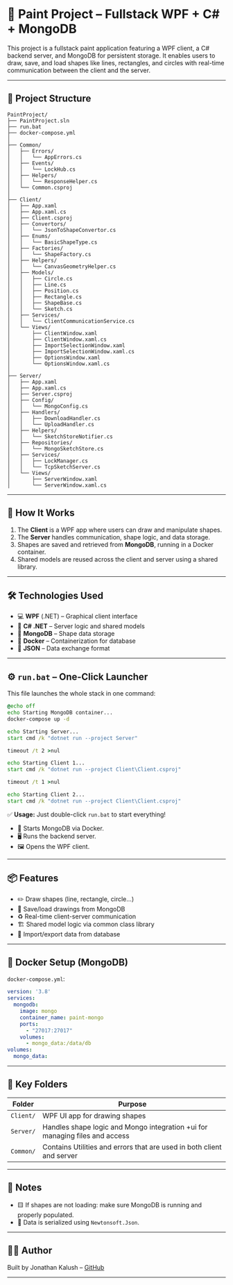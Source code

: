 ﻿# 🎨 Paint Project – Fullstack WPF + C# + MongoDB

This project is a fullstack paint application featuring a WPF client, a C# backend server, and MongoDB for persistent storage. It enables users to draw, save, and load shapes like lines, rectangles, and circles with real-time communication between the client and the server.

---

## 📁 Project Structure

```
PaintProject/
├── PaintProject.sln
├── run.bat
├── docker-compose.yml
│
├── Common/
│   ├── Errors/
│   │   └── AppErrors.cs
│   ├── Events/
│   │   └── LockHub.cs
│   ├── Helpers/
│   │   └── ResponseHelper.cs
│   └── Common.csproj
│
├── Client/
│   ├── App.xaml
│   ├── App.xaml.cs
│   ├── Client.csproj
│   ├── Convertors/
│   │   └── JsonToShapeConvertor.cs
│   ├── Enums/
│   │   └── BasicShapeType.cs
│   ├── Factories/
│   │   └── ShapeFactory.cs
│   ├── Helpers/
│   │   └── CanvasGeometryHelper.cs
│   ├── Models/
│   │   ├── Circle.cs
│   │   ├── Line.cs
│   │   ├── Position.cs
│   │   ├── Rectangle.cs
│   │   ├── ShapeBase.cs
│   │   └── Sketch.cs
│   ├── Services/
│   │   └── ClientCommunicationService.cs
│   └── Views/
│       ├── ClientWindow.xaml
│       ├── ClientWindow.xaml.cs
│       ├── ImportSelectionWindow.xaml
│       ├── ImportSelectionWindow.xaml.cs
│       ├── OptionsWindow.xaml
│       └── OptionsWindow.xaml.cs
│
├── Server/
│   ├── App.xaml
│   ├── App.xaml.cs
│   ├── Server.csproj
│   ├── Config/
│   │   └── MongoConfig.cs
│   ├── Handlers/
│   │   ├── DownloadHandler.cs
│   │   └── UploadHandler.cs
│   ├── Helpers/
│   │   └── SketchStoreNotifier.cs
│   ├── Repositories/
│   │   └── MongoSketchStore.cs
│   ├── Services/
│   │   ├── LockManager.cs
│   │   └── TcpSketchServer.cs
│   └── Views/
│       ├── ServerWindow.xaml
│       └── ServerWindow.xaml.cs
```

---

## 🚀 How It Works

1. The **Client** is a WPF app where users can draw and manipulate shapes.
2. The **Server** handles communication, shape logic, and data storage.
3. Shapes are saved and retrieved from **MongoDB**, running in a Docker container.
4. Shared models are reused across the client and server using a shared library.

---

## 🛠️ Technologies Used

* 💻 **WPF** (.NET) – Graphical client interface
* 🧠 **C# .NET** – Server logic and shared models
* 🧾 **MongoDB** – Shape data storage
* 🐳 **Docker** – Containerization for database
* 🔁 **JSON** – Data exchange format

---

## ⚙️ `run.bat` – One-Click Launcher

This file launches the whole stack in one command:

```bat
@echo off
echo Starting MongoDB container...
docker-compose up -d

echo Starting Server...
start cmd /k "dotnet run --project Server"

timeout /t 2 >nul

echo Starting Client 1...
start cmd /k "dotnet run --project Client\Client.csproj"

timeout /t 1 >nul

echo Starting Client 2...
start cmd /k "dotnet run --project Client\Client.csproj"
```

✅ **Usage:** Just double-click `run.bat` to start everything!

* 🐳 Starts MongoDB via Docker.
* 🖥️ Runs the backend server.
* 🖼️ Opens the WPF client.

---

## 📦 Features

* ✏️ Draw shapes (line, rectangle, circle...)
* 💾 Save/load drawings from MongoDB
* ♻️ Real-time client-server communication
* 🏗️ Shared model logic via common class library
* 🧪 Import/export data from database

---

## 🔧 Docker Setup (MongoDB)

`docker-compose.yml`:

```yaml
version: '3.8'
services:
  mongodb:
    image: mongo
    container_name: paint-mongo
    ports:
      - "27017:27017"
    volumes:
      - mongo_data:/data/db
volumes:
  mongo_data:
```

---

## 🧠 Key Folders

| Folder    | Purpose                                                                     |
| --------- | --------------------------------------------------------------------------- |
| `Client/` | WPF UI app for drawing shapes                                               |
| `Server/` | Handles shape logic and Mongo integration +ui for managing files and access |
| `Common/` | Contains Utilities and errors that are used in both client and server       |
---

## 📎 Notes

* 🟨 If shapes are not loading: make sure MongoDB is running and properly populated.
* 🔁 Data is serialized using `Newtonsoft.Json`.

---

## 👨‍💻 Author

Built by Jonathan Kalush – [GitHub](https://github.com/kalush666)

---
